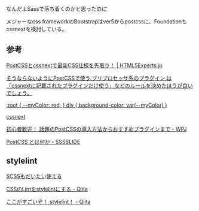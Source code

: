 なんだよSassで落ち着くのかと思ったのに

メジャーなcss frameworkのBootstrapはver5からpostcssに、Foundationもcssnextを検討している。


## 参考

[PostCSSとcssnextで最新CSS仕様を先取り！ | HTML5Experts.jp](https://html5experts.jp/t32k/17235/)

[そうならないようにPostCSSで使う プリプロセッサ系のプラグイン は「cssnextに記載されたプラグインだけ使う」などのルールを決めたほうが良いでしょう。](http://qiita.com/howdy39/items/1029e3df24ac42c7bd49)

[:root {   --myColor: red; }  div {   background-color: var(--myColor) }](http://qiita.com/howdy39/items/92a7de771bbea99dbc7c)

[cssnext](https://blog.kazu69.net/2015/06/15/develop-latest-css-syntax-using-cssnext/)

[初心者歓迎！ 話題のPostCSSの導入方法からおすすめプラグインまで - WPJ](https://www.webprofessional.jp/7-postcss-plugins-to-ease-you-into-postcss/)


[PostCSS とは何か \- SSSSLIDE](http://sssslide.com/speakerdeck.com/jmblog/postcss-tohahe-ka)



## stylelint

[SCSSもだいたい使える](http://qiita.com/inuscript/items/ff4f6972c988afbec3a8)

[CSSのLintをstylelintにする \- Qiita](http://qiita.com/makotot/items/c266ed11ada1423cb96e)

[ここがすごいぞ！ stylelint！ \- Qiita](http://qiita.com/inuscript/items/ff4f6972c988afbec3a8)